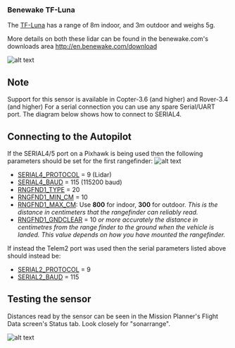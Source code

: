 ### Benewake TF-Luna

The [TF-Luna] has a range of 8m indoor, and 3m outdoor and weighs 5g.

More details on both these lidar can be found in the benewake.com's downloads area <http://en.benewake.com/download>

![alt text](http://en.benewake.com/res/wuliu/images/157893742712833213.jpg)

## Note
   Support for this sensor is available in Copter-3.6 (and higher) and Rover-3.4 (and higher)
   For a serial connection you can use any spare Serial/UART port.  The diagram below shows how to connect to SERIAL4.

## Connecting to the Autopilot
If the SERIAL4/5 port on a Pixhawk is being used then the following parameters should be set for the first rangefinder:
![alt text](https://ardupilot.org/copter/_images/benewake-tf02-pixhawk.png)

- [SERIAL4_PROTOCOL] = 9 (Lidar)
- [SERIAL4_BAUD] = 115 (115200 baud)
- [RNGFND1_TYPE] = 20
- [RNGFND1_MIN_CM] = 10
- [RNGFND1_MAX_CM]: Use **800** for indoor, **300** for outdoor. *This is the distance in centimeters that the rangefinder can reliably read.*
- [RNGFND1_GNDCLEAR] = 10 *or more accurately the distance in centimetres from the range finder to the ground when the vehicle is landed.  This value depends on how you have mounted the rangefinder.*

If instead the Telem2 port was used then the serial parameters listed above should instead be:

- [SERIAL2_PROTOCOL] = 9
- [SERIAL2_BAUD] = 115


## Testing the sensor
Distances read by the sensor can be seen in the Mission Planner's Flight
Data screen's Status tab. Look closely for "sonarrange".

![alt text](https://ardupilot.org/copter/_images/mp_rangefinder_lidarlite_testing.jpg)



[TF-Luna]: http://en.benewake.com/product/detail/5e1c1fd04d839408076b6255.html
[SERIAL4_PROTOCOL]: https://ardupilot.org/copter/docs/parameters.html#serial4-protocol
[SERIAL4_BAUD]: https://ardupilot.org/copter/docs/parameters.html#serial4-baud
[RNGFND1_TYPE]: https://ardupilot.org/copter/docs/parameters.html#rngfnd1-type
[RNGFND1_MIN_CM]: https://ardupilot.org/copter/docs/parameters.html#rngfnd1-min-cm
[RNGFND1_MAX_CM]: https://ardupilot.org/copter/docs/parameters.html#rngfnd1-max-cm
[RNGFND1_GNDCLEAR]: https://ardupilot.org/copter/docs/parameters.html#rngfnd1-gndclear
[SERIAL2_PROTOCOL]: https://ardupilot.org/copter/docs/parameters.html#serial2-protocol
[SERIAL2_BAUD]: https://ardupilot.org/copter/docs/parameters.html#serial2-baud
